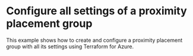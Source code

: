 # Configure all settings of a proximity placement group

This example shows how to create and configure a proximity placement group with all its settings using Terraform for Azure.
